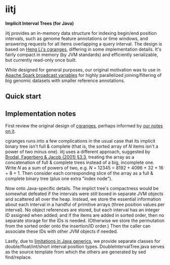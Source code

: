 # iitj
**Implicit Interval Trees (for Java)**

iitj provides an in-memory data structure for indexing begin/end position intervals, such as genome feature annotations or time windows, and answering requests for all items overlapping a query interval. The design is based on [Heng Li's cgranges](https://github.com/lh3/cgranges), differing in some implementation details. It's fairly compact in memory (by JVM standards) and efficiently serializable, but currently read-only once built.

While designed for general purposes, our original motivation was to use in [Apache Spark broadcast variables](https://spark.apache.org/docs/3.2.1/rdd-programming-guide.html#broadcast-variables) for highly parallelized joining/filtering of big genomic datasets with smaller reference annotations.

## Quick start

## Implementation notes

First review the original design of [cgranges](https://github.com/lh3/cgranges), perhaps informed by [our notes on it](https://github.com/mlin/iitii/blob/master/notes_on_cgranges.md).

cgranges runs into a few complications in the usual case that its implicit binary tree isn't full & complete (that is, the sorted array of *N* items isn't a power of two minus one). iitj uses a different approach, suggested by [Brodal, Fagerberg & Jacob (2001) §3.3](https://tidsskrift.dk/brics/article/download/21696/19132), treating the array as a concatenation of full & complete trees instead of a big, incomplete one. Write *N* as a sum of powers of two, e.g. *N* = 12345 = 8192 + 4096 + 32 + 16 + 8 + 1. Then consider each corresponding slice of the array as a full & complete binary tree (plus one extra "index node").

Now onto Java-specific details. The implict tree's compactness would be somewhat defeated if the intervals were still boxed in separate JVM objects and scattered all over the heap. Instead, we store the essential information about each interval in a handful of primitive arrays (three position values per interval). No object references are stored, but each interval has an integer ID assigned when added; and if the items are added in sorted order, then no separate storage for the IDs is needed. (Otherwise we store the permutation from the sorted order onto the insertion/ID order.) Then the caller can associate these IDs with other JVM objects if needed.

Lastly, due to [limitations in Java generics](https://www.infoworld.com/article/3639525/openjdk-proposals-would-bring-universal-generics-to-java.html), we provide separate classes for double/float/int/short interval position types. DoubleIntervalTree.java serves as the source template from which the others are generated by sed find/replace.
